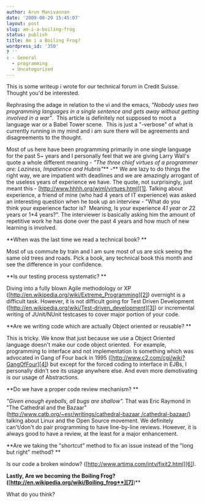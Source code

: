 ```yaml
---
author: Arun Manivannan
date: '2009-08-29 15:45:07'
layout: post
slug: am-i-a-boiling-frog
status: publish
title: Am i a Boiling Frog?
wordpress_id: '350'
? ''
: - General
  - programming
  - Uncategorized
---
```


This is some writeup i wrote for our technical forum in Credit Suisse. Thought
you'd be interested.

Rephrasing the adage in relation to the vi and the emacs, _"Nobody uses two
programming languages in a single sentence and gets away without getting
involved in a war"_.  This article is definitely not supposed to moot a
language war or a Babel Tower scene.  This is just a "-verbose" of what is
currently running in my mind and i am sure there will be agreements and
disagreements to the thought.

Most of us here have been programming primarily in one single language for the
past 5~ years and I personally feel that we are giving Larry Wall's quote a
whole different meaning - _"The three chief virtues of a programmer are:
Laziness, Impatience and Hubris"_** -** We are lazy to do things the right
way, we are impatient with deadlines and we are amazingly arrogant of the
useless years of experience we have. The quote, not surprisingly, just meant
this - [http://www.hhhh.org/wiml/virtues.html][1]. Talking about experience, a
friend of mine (who had 4 years of IT experience) was asked an interesting
question when he took up an interview - "What do you think your experience
factor is?  Meaning, Is your experience 4*1 year or 2*2 years or 1*4 years?".
The interviewer is basically asking him the amount of repetitive work he has
done over the past 4 years and how much of new learning is involved.

**When was the last time we read a technical book? **

Most of us commute by train and I am sure most of us are sick seeing the same
old trees and roads. Pick a book, any technical book this month and see the
difference in your confidence.

**Is our testing process systematic? **

Diving into a fully blown Agile methodology or XP
([http://en.wikipedia.org/wiki/Extreme_Programming][2]) overnight is a
difficult task. However, it is not difficult going for Test Driven Development
([http://en.wikipedia.org/wiki/Test-driven_development][3]) or incremental
writing of JUnit/NUnit testcases to cover major portion of your code.

**Are we writing code which are actually Object oriented or reusable? **

This is tricky. We know that just because we use a Object Oriented language
doesn't make our code object oriented.  For example, programming to interface
and not implementation is something which was advocated in Gang of Four back
in 1995 ([http://www.c2.com/cgi/wiki?GangOfFour][4]) but except for the forced
coding to interface in EJBs, I personally didn't see its usage anywhere else.
And even more demotivating is our usage of Abstractions.

**Do we have a proper code review mechanism? **

_"Given enough eyeballs, all bugs are shallow"._ That was Eric Raymond in "The
Cathedral and the Bazaar" ([http://www.catb.org/~esr/writings/cathedral-bazaar
/cathedral-bazaar/][5]) talking about Linux and the Open Source movement. We
definitely can't/don't do pair programming to have line-by-line reviews.
However, it is always good to have a review, at the least for a major
enhancement.

**Are we taking the "shortcut" method to fix an issue instead of the "long but
right" method? **

Is our code a broken window? ([http://www.artima.com/intv/fixit2.html][6]).

**Lastly, Are we becoming the Boiling Frog?
(**[**http://en.wikipedia.org/wiki/Boiling_frog**][7]**)**

What do you think?

   [1]: http://www.hhhh.org/wiml/virtues.html

   [2]: http://en.wikipedia.org/wiki/Extreme_Programming

   [3]: http://en.wikipedia.org/wiki/Test-driven_development

   [4]: http://www.c2.com/cgi/wiki?GangOfFour

   [5]: http://www.catb.org/%7Eesr/writings/cathedral-bazaar/cathedral-bazaar/

   [6]: http://www.artima.com/intv/fixit2.html

   [7]: http://en.wikipedia.org/wiki/Boiling_frog

